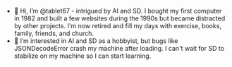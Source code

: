 - 👋 Hi, I’m @tablet67 - intrigued by AI and SD. I bought my first computer in 1982 and built a few websites during the 1990s but became distracted by other projects.  I'm now retired and fill my days with exercise, books, family, friends, and church.  
- 👀 I’m interested in AI and SD as a hobbyist, but bugs like JSONDecodeError crash my machine after loading.  I can't wait for SD to stabilize on my machine so I can start learning. 
